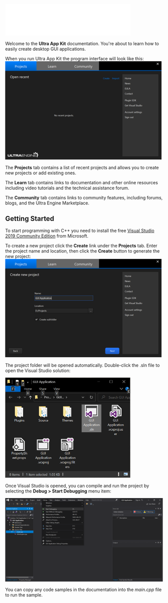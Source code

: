 <img src='https://github.com/Leadwerks/Documentation/raw/master/Images/appkit_logo.png' width='400px'/>

Welcome to the **Ultra App Kit** documentation. You're about to learn how to easily create desktop GUI applications.

When you run Ultra App Kit the program interface will look like this:
<img src='https://github.com/Leadwerks/Documentation/raw/master/Images/UltraAppKit_interface.png' width='500px'/>

The **Projects** tab contains a list of recent projects and allows you to create new projects or add existing ones.

The **Learn** tab contains links to documentation and other online resources including video tutorials and the technical assistance forum.

The **Community** tab contains links to community features, including forums, blogs, and the Ultra Engine Marketplace.

## Getting Started ##

To start programming with C++ you need to install the free [Visual Studio 2019 Community Edition](https://visualstudio.microsoft.com/vs/) from Microsoft.

To create a new project click the **Create** link under the **Projects** tab. Enter the project name and location, then click the **Create** button to generate the new project:
<img src='https://github.com/Leadwerks/Documentation/raw/master/Images/UltraAppKit_create_project.png' width='500px'/>

The project folder will be opened automatically. Double-click the .sln file to open the Visual Studio solution:

<img src='https://github.com/Leadwerks/Documentation/raw/master/Images/UltraAppKit_project_folder.png' width='400px'/>

Once Visual Studio is opened, you can compile and run the project by selecting the **Debug > Start Debugging** menu item:

<img src='https://github.com/Leadwerks/Documentation/raw/master/Images/UltraAppKit_Visual_Studio.png' width='600px'/>

You can copy any code samples in the documentation into the *main.cpp* file to run the sample.
